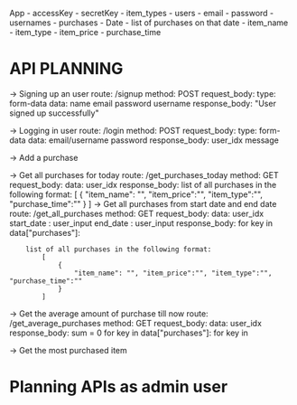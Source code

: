 App
    - accessKey
    - secretKey
    - item_types
    - users
        - email
        - password
        - usernames
        - purchases
            - Date
                - list of purchases on that date
                    - item_name
                    - item_type
                    - item_price
                    - purchase_time

# API PLANNING

-> Signing up an user
    route: /signup
    method: POST
    request_body:
        type: form-data
        data: name
              email
              password
              username
    response_body: "User signed up successfully"

-> Logging in user
    route: /login
    method: POST
    request_body:
        type: form-data
        data: email/username
              password
    response_body: user_idx
                   message

-> Add a purchase
    
<!-- -> Delete a purchase -->

-> Get all purchases for today
    route: /get_purchases_today
    method: GET
    request_body:
        data: user_idx
    response_body:
        list of all purchases in the following format:
            [
                {
                    "item_name": "", "item_price":"", "item_type":"", "purchase_time":""
                }
            ]
-> Get all purchases from start date and end date
    route: /get_all_purchases
    method: GET
    request_body:
        data: user_idx
        start_date : user_input
        end_date : user_input
    response_body:
        for key in data["purchases"]:
        
            
        list of all purchases in the following format:
            [
                {
                    "item_name": "", "item_price":"", "item_type":"", "purchase_time":""
                }
            ]
    

-> Get the average amount of purchase till now
route: /get_average_purchases
    method: GET
    request_body:
        data: user_idx
    response_body:
        sum = 0
        for key in data["purchases"]:
            for key in 
    


-> Get the most purchased item


# Planning APIs as admin user